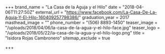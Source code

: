 +++
brand_name = "La Casa de la Aguja y el Hilo"
date = "2018-04-06T11:27:50Z"
external_url = "https://www.facebook.com/La-Casa-De-La-Aguja-Y-El-Hilo-160409257798386/"
graduation_year = 2017
masthead_image = ""
phone_number = "(506) 8893-1450"
teaser_image = "/uploads/2018/04/06/la-casa-de-la-agua-y-el-hilo-face.jpg"
teaser_logo = "/uploads/2018/05/22/la-casa-de-la-agua-y-el-hilo-logo.png"
title = "Isidora Rojas Cambronero"
sitemap_exclude = true

+++
